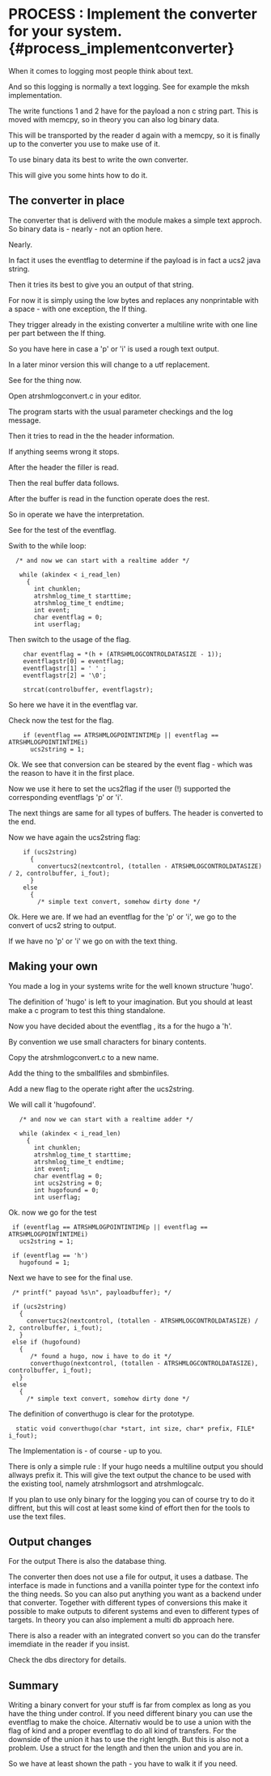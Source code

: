 PROCESS : Implement the converter for your system.  {#process_implementconverter}
=============================================

When it comes to logging most people think about text.

And so this logging is normally a text logging. See for example the
mksh implementation.

The write functions 1 and 2 have for the payload a non c string part.
This is moved with memcpy, so in theory you can also log binary data.

This will be transported by the reader d again with a memcpy, so it is
finally up to the converter you use to make use of it.

To use binary data its best to write the own converter.

This will give you some hints how to do it.

The converter in place
----------------------

The converter that is deliverd with the module makes a simple
text approch. So binary data is - nearly - not an option here.

Nearly.

In fact it uses the eventflag to determine if the payload is in fact a ucs2
java string.

Then it tries its best to give you an output of that string.

For now it is simply using the low bytes and replaces any nonprintable with
a space - with one exception, the lf thing.

They trigger already in the existing converter a multiline write with
one line per part between the lf thing.

So you have here in case a 'p' or 'i' is used a rough text output.

In a later minor version this will change to a utf replacement.

See for the thing now.

Open atrshmlogconvert.c in your editor.

The program starts with the usual parameter checkings and the log message.

Then it tries to read in the the header information.

If anything seems wrong it stops.

After the header the filler is read.

Then the real buffer data follows.

After the buffer is read in the function operate does the rest.

So in operate we have the interpretation.

See for the test of the eventflag.

Swith to the while loop:

      /* and now we can start with a realtime adder */
       
       while (akindex < i_read_len)
         {
           int chunklen;
           atrshmlog_time_t starttime;
           atrshmlog_time_t endtime;
           int event;
           char eventflag = 0;
           int userflag;


Then switch to the usage of the flag.


     	char eventflag = *(h + (ATRSHMLOGCONTROLDATASIZE - 1));
     	eventflagstr[0] = eventflag;
     	eventflagstr[1] = ' ' ; 
     	eventflagstr[2] = '\0';
     	
     	strcat(controlbuffer, eventflagstr);
     

So here we have it in the eventflag var.

Check now the test for the flag.


     	if (eventflag == ATRSHMLOGPOINTINTIMEp || eventflag == ATRSHMLOGPOINTINTIMEi)
     	  ucs2string = 1;
	


Ok. We see that conversion can be steared by the event flag - which
was the reason to have it in the first place.

Now we use it here to set the ucs2flag if the user (!) supported the
corresponding eventflags 'p' or 'i'.

The next things are same for all types of buffers. The header is
converted to the end.

Now we have again the ucs2string flag:


     	if (ucs2string)
     	  {
     	    convertucs2(nextcontrol, (totallen - ATRSHMLOGCONTROLDATASIZE) / 2, controlbuffer, i_fout);
     	  }
     	else
     	  {
     	    /* simple text convert, somehow dirty done */ 
     


Ok. Here we are.  If we had an eventflag for the 'p' or 'i', we go to the
convert of ucs2 string to output. 

If we have no 'p' or 'i' we go on with the text thing.

Making your own
---------------

You made a log in your systems write for the well known structure 'hugo'.

The definition of 'hugo' is left to your imagination. But you should at least
make a c program to test this thing standalone.

Now you have decided about the eventflag , its a for the hugo a 'h'.

By convention we use small characters for binary contents.

Copy the atrshmlogconvert.c to a new name.

Add the thing to the smballfiles and sbmbinfiles.

Add a new flag to the operate right after the ucs2string.

We will call it 'hugofound'.

       /* and now we can start with a realtime adder */
       
       while (akindex < i_read_len)
         {
           int chunklen;
           atrshmlog_time_t starttime;
           atrshmlog_time_t endtime;
           int event;
           char eventflag = 0;
           int ucs2string = 0;
           int hugofound = 0;
           int userflag;
	   

Ok. now we go for the test

     if (eventflag == ATRSHMLOGPOINTINTIMEp || eventflag == ATRSHMLOGPOINTINTIMEi)
       ucs2string = 1;

     if (eventflag == 'h')
       hugofound = 1;


Next we have to see for the final use.

     /* printf(" payoad %s\n", payloadbuffer); */

     if (ucs2string)
       {
         convertucs2(nextcontrol, (totallen - ATRSHMLOGCONTROLDATASIZE) / 2, controlbuffer, i_fout);
       }
     else if (hugofound)
       {
          /* found a hugo, now i have to do it */
          converthugo(nextcontrol, (totallen - ATRSHMLOGCONTROLDATASIZE), controlbuffer, i_fout);
       }
     else
       {
         /* simple text convert, somehow dirty done */ 


The definition of converthugo is clear for the prototype.

      static void converthugo(char *start, int size, char* prefix, FILE* i_fout);



The Implementation is - of course - up to you.

There is only a simple rule : If your hugo needs a multiline output
you should allways prefix it. This will give the text output the chance
to be used with the existing tool, namely atrshmlogsort and atrshmlogcalc.

If you plan to use only binary for the logging you can of course try to
do it diffrent, but this will cost at least some kind of effort then
for the tools to use the text files.

Output changes
--------------

For the output There is also the database thing.

The converter then does not use a file for output, it uses a datbase.
The interface is made in functions and a vanilla pointer type for the
context info the thing needs. So you can also put anything you want as
a backend under that converter.
Together with different types of conversions this make it possible to
make outputs to diferent systems and even to different types of targets.
In theory you can also implement a multi db approach here.

There is also a reader with an integrated convert so you can do the
transfer imemdiate in the reader if you insist.

Check the dbs directory for details.


Summary
-------

Writing a binary convert for your stuff is far from complex as long
as you have the thing under control. If you need different binary you
can use the eventflag to make the choice. Alternativ would be to use
a union with the flag of kind and a proper eventflag to do all kind of
transfers. For the downside of the union it has to use the right length.
But this is also not a problem. Use a struct for the length and then
the union and you are in.

So we have at least shown the path - you have to walk it if you need.


